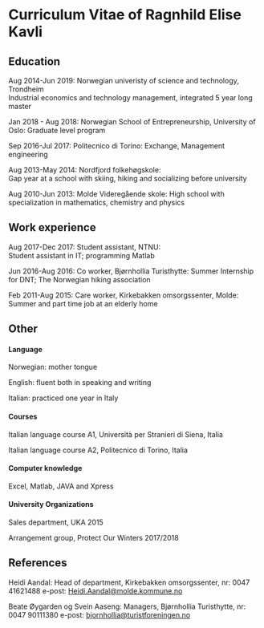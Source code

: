 # Curriculum Vitae of Ragnhild Elise Kavli

## **Education**

Aug 2014-Jun 2019: Norwegian univeristy of science and technology, Trondheim                                         
	Industrial economics and technology management, integrated 5 year long master
	
Jan 2018 - Aug 2018: Norwegian School of Entrepreneurship, University of Oslo: 
	Graduate level program
	
Sep 2016-Jul 2017: Politecnico di Torino: 
	Exchange, Management engineering
	   
Aug 2013-May 2014: Nordfjord folkehøgskole:                                                    
	Gap year at a school with skiing, hiking and socializing before university
	
Aug 2010-Jun 2013: Molde Videregående skole: 
	High school with specialization in mathematics, chemistry and physics
 
	   

## **Work experience**	     

Aug 2017-Dec 2017: Student assistant, NTNU:  
	Student assistant in IT; programming Matlab
	
Jun 2016-Aug 2016: Co worker, Bjørnhollia Turisthytte: 
	Summer Internship for DNT; The Norwegian hiking association 
	
Feb 2011-Aug 2015: Care worker, Kirkebakken omsorgssenter, Molde: 
	Summer and part time job at an elderly home


## **Other**                

#### Language

Norwegian: mother tongue

English: fluent both in speaking and writing

Italian: practiced one year in Italy
                                                
#### Courses

Italian language course A1, Università per Stranieri di Siena, Italia

Italian language course A2, Politecnico di Torino, Italia

#### Computer knowledge	

Excel, Matlab, JAVA and Xpress

#### University Organizations
Sales department, UKA 2015

Arrangement group, Protect Our Winters 2017/2018



## **References**
Heidi Aandal: Head of department, Kirkebakken omsorgssenter, nr: 0047 41621488
e-post: Heidi.Aandal@molde.kommune.no

Beate Øygarden og Svein Aaseng:	Managers, Bjørnhollia Turisthytte, nr: 0047 90111380 
e-post: bjornhollia@turistforeningen.no




